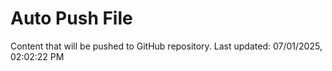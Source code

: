 # Auto Push File

Content that will be pushed to GitHub repository.
Last updated: 07/01/2025, 02:02:22 PM